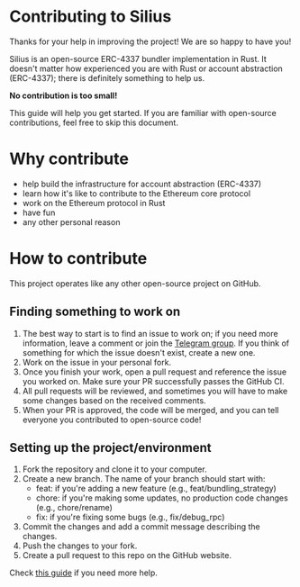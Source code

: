 # Contributing to Silius

Thanks for your help in improving the project! We are so happy to have you!

Silius is an open-source ERC-4337 bundler implementation in Rust. It doesn't matter how experienced you are with Rust or account abstraction (ERC-4337); there is definitely something to help us.

**No contribution is too small!**

This guide will help you get started. If you are familiar with open-source contributions, feel free to skip this document.

# Why contribute

- help build the infrastructure for account abstraction (ERC-4337)
- learn how it's like to contribute to the Ethereum core protocol
- work on the Ethereum protocol in Rust
- have fun
- any other personal reason

# How to contribute

This project operates like any other open-source project on GitHub.

## Finding something to work on

1. The best way to start is to find an issue to work on; if you need more information, leave a comment or join the [Telegram group](https://t.me/+sKeRcN4j3MM3NmNk). If you think of something for which the issue doesn't exist, create a new one.
2. Work on the issue in your personal fork.
3. Once you finish your work, open a pull request and reference the issue you worked on. Make sure your PR successfully passes the GitHub CI.
4. All pull requests will be reviewed, and sometimes you will have to make some changes based on the received comments.
5. When your PR is approved, the code will be merged, and you can tell everyone you contributed to open-source code!

## Setting up the project/environment

1. Fork the repository and clone it to your computer.
2. Create a new branch. The name of your branch should start with:
    - feat: if you're adding a new feature (e.g., feat/bundling_strategy)
    - chore: if you're making some updates, no production code changes (e.g., chore/rename)
    - fix: if you're fixing some bugs (e.g., fix/debug_rpc)
3. Commit the changes and add a commit message describing the changes.
4. Push the changes to your fork.
5. Create a pull request to this repo on the GitHub website.

Check [this guide](https://akrabat.com/the-beginners-guide-to-contributing-to-a-github-project/) if you need more help.
